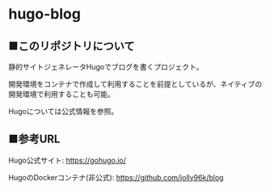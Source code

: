 # hugo-blog

## ■このリポジトリについて
静的サイトジェネレータHugoでブログを書くプロジェクト。

開発環境をコンテナで作成して利用することを前提としているが、ネイティブの開発環境で利用することも可能。

Hugoについては公式情報を参照。

## ■参考URL
Hugo公式サイト: <https://gohugo.io/>

HugoのDockerコンテナ(非公式): <https://github.com/jolly96k/blog>